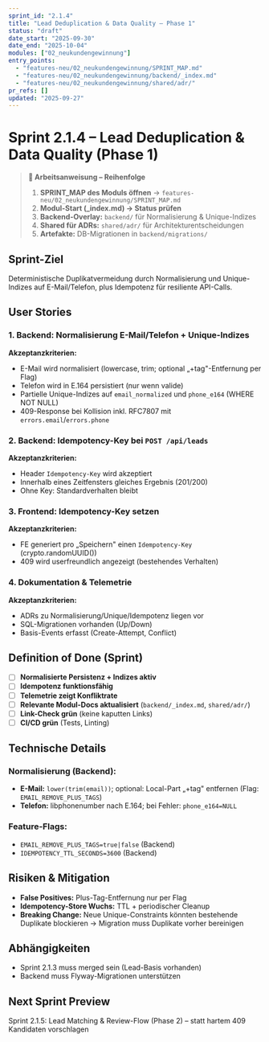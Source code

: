 ```yaml
---
sprint_id: "2.1.4"
title: "Lead Deduplication & Data Quality – Phase 1"
status: "draft"
date_start: "2025-09-30"
date_end: "2025-10-04"
modules: ["02_neukundengewinnung"]
entry_points:
  - "features-neu/02_neukundengewinnung/SPRINT_MAP.md"
  - "features-neu/02_neukundengewinnung/backend/_index.md"
  - "features-neu/02_neukundengewinnung/shared/adr/"
pr_refs: []
updated: "2025-09-27"
---
```


# Sprint 2.1.4 – Lead Deduplication & Data Quality (Phase 1)

> **🎯 Arbeitsanweisung – Reihenfolge**
> 1. **SPRINT_MAP des Moduls öffnen** → `features-neu/02_neukundengewinnung/SPRINT_MAP.md`
> 2. **Modul-Start (_index.md) → Status prüfen**
> 3. **Backend-Overlay:** `backend/` für Normalisierung & Unique-Indizes
> 4. **Shared für ADRs:** `shared/adr/` für Architekturentscheidungen
> 5. **Artefakte:** DB-Migrationen in `backend/migrations/`

## Sprint-Ziel

Deterministische Duplikatvermeidung durch Normalisierung und Unique-Indizes auf E-Mail/Telefon, plus Idempotenz für resiliente API-Calls.

## User Stories

### 1. Backend: Normalisierung E-Mail/Telefon + Unique-Indizes
**Akzeptanzkriterien:**
- E-Mail wird normalisiert (lowercase, trim; optional „+tag"-Entfernung per Flag)
- Telefon wird in E.164 persistiert (nur wenn valide)
- Partielle Unique-Indizes auf `email_normalized` und `phone_e164` (WHERE NOT NULL)
- 409-Response bei Kollision inkl. RFC7807 mit `errors.email`/`errors.phone`

### 2. Backend: Idempotency-Key bei `POST /api/leads`
**Akzeptanzkriterien:**
- Header `Idempotency-Key` wird akzeptiert
- Innerhalb eines Zeitfensters gleiches Ergebnis (201/200)
- Ohne Key: Standardverhalten bleibt

### 3. Frontend: Idempotency-Key setzen
**Akzeptanzkriterien:**
- FE generiert pro „Speichern" einen `Idempotency-Key` (crypto.randomUUID())
- 409 wird userfreundlich angezeigt (bestehendes Verhalten)

### 4. Dokumentation & Telemetrie
**Akzeptanzkriterien:**
- ADRs zu Normalisierung/Unique/Idempotenz liegen vor
- SQL-Migrationen vorhanden (Up/Down)
- Basis-Events erfasst (Create-Attempt, Conflict)

## Definition of Done (Sprint)

- [ ] **Normalisierte Persistenz + Indizes aktiv**
- [ ] **Idempotenz funktionsfähig**
- [ ] **Telemetrie zeigt Konfliktrate**
- [ ] **Relevante Modul-Docs aktualisiert** (`backend/_index.md`, `shared/adr/`)
- [ ] **Link-Check grün** (keine kaputten Links)
- [ ] **CI/CD grün** (Tests, Linting)

## Technische Details

### Normalisierung (Backend):
- **E-Mail:** `lower(trim(email))`; optional: Local-Part „+tag" entfernen (Flag: `EMAIL_REMOVE_PLUS_TAGS`)
- **Telefon:** libphonenumber nach E.164; bei Fehler: `phone_e164=NULL`

### Feature-Flags:
- `EMAIL_REMOVE_PLUS_TAGS=true|false` (Backend)
- `IDEMPOTENCY_TTL_SECONDS=3600` (Backend)

## Risiken & Mitigation

- **False Positives:** Plus-Tag-Entfernung nur per Flag
- **Idempotency-Store Wuchs:** TTL + periodischer Cleanup
- **Breaking Change:** Neue Unique-Constraints könnten bestehende Duplikate blockieren → Migration muss Duplikate vorher bereinigen

## Abhängigkeiten

- Sprint 2.1.3 muss merged sein (Lead-Basis vorhanden)
- Backend muss Flyway-Migrationen unterstützen

## Next Sprint Preview

Sprint 2.1.5: Lead Matching & Review-Flow (Phase 2) – statt hartem 409 Kandidaten vorschlagen